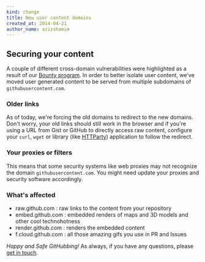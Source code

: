 ```yaml
---
kind: change
title: New user content domains
created_at: 2014-04-21
author_name: azizshamim
---
```


## Securing your content

A couple of different cross-domain vulnerabilities were highlighted as a result of our [Bounty program](https://bounty.github.com). In order to better isolate user content, we've moved user generated content to be served from multiple subdomains of `githubusercontent.com`.

### Older links

As of today, we're forcing the old domains to redirect to the new domains. Don't worry, your old links should still work in the browser and if you're using a URL from Gist or GitHub to directly access raw content, configure your `curl`, `wget` or library (like [HTTParty](https://github.com/jnunemaker/httparty)) application to follow the redirect.

### Your proxies or filters

This means that some security systems like web proxies may not recognize the domain `githubusercontent.com`. You might need update your proxies and security software accordingly.

### What's affected
* raw.github.com : raw links to the content from your repository
* embed.github.com : embedded renders of maps and 3D models and other cool technohotness
* render.github.com : renders the embedded content
* f.cloud.github.com : all those amazing gifs you use in PR and Issues

*Happy and Safe GitHubbing!*
As always, if you have any questions, please [get in touch][contact].

[contact]: https://github.com/contact?form[subject]=Changes+to+user+content+domains
